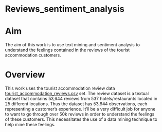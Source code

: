 # Reviews_sentiment_analysis
# Aim
The aim of this work is to use text mining and sentiment analysis to understand the feelings contained in the reviews of the tourist accommodation customers.
# Overview
This work uses the tourist accommodation review data [tourist_accommodation_reviews.csv](https://github.com/Olajydon/tourist_accommodation_reviews_sentiment_analysis/files/10895298/tourist_accommodation_reviews.csv)
set. The review dataset is a textual dataset that contains 53,644 reviews from 537 hotels/restaurants 
located in 25 different locations. Thus the dataset has 53,644 observations, each representing a customer’s experience. It’ll be a very difficult job for 
anyone to want to go through over 50k reviews in order to understand the feelings of these customers. This necessitates the use of a data mining technique 
to help mine these feelings.
